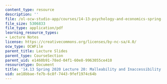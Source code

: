 ```yaml
---
content_type: resource
description: ''
file: /ol-ocw-studio-app/courses/14-13-psychology-and-economics-spring-2020/ae18bbaefe7b6c8f74439fef1974c64b_MIT14_13S20_lec20.pdf
file_size: 5306833
file_type: application/pdf
learning_resource_types:
- Lecture Notes
license: https://creativecommons.org/licenses/by-nc-sa/4.0/
ocw_type: OCWFile
parent_title: Lecture Slides
parent_type: CourseSection
parent_uid: e1460b91-78ed-04f1-60e8-9963055ce410
resourcetype: Document
title: '14.13 Spring 2020 Lecture 20: Malleability and Inaccessibility of Preferences '
uid: ae18bbae-fe7b-6c8f-7443-9fef1974c64b
---
```


